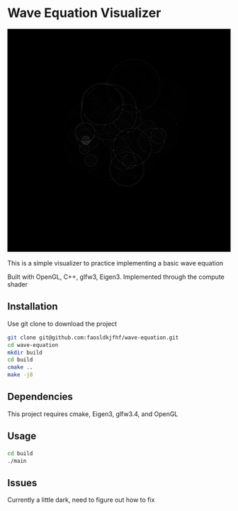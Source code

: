 # Wave Equation Visualizer

![image](./resources/wave.png)

This is a simple visualizer to practice implementing a basic wave equation

Built with OpenGL, C++, glfw3, Eigen3. Implemented through the compute shader

## Installation

Use git clone to download the project

```bash
git clone git@github.com:faosldkjfhf/wave-equation.git
cd wave-equation
mkdir build
cd build
cmake ..
make -j8
```

## Dependencies

This project requires cmake, Eigen3, glfw3.4, and OpenGL

## Usage

```bash
cd build
./main
```

## Issues

Currently a little dark, need to figure out how to fix
